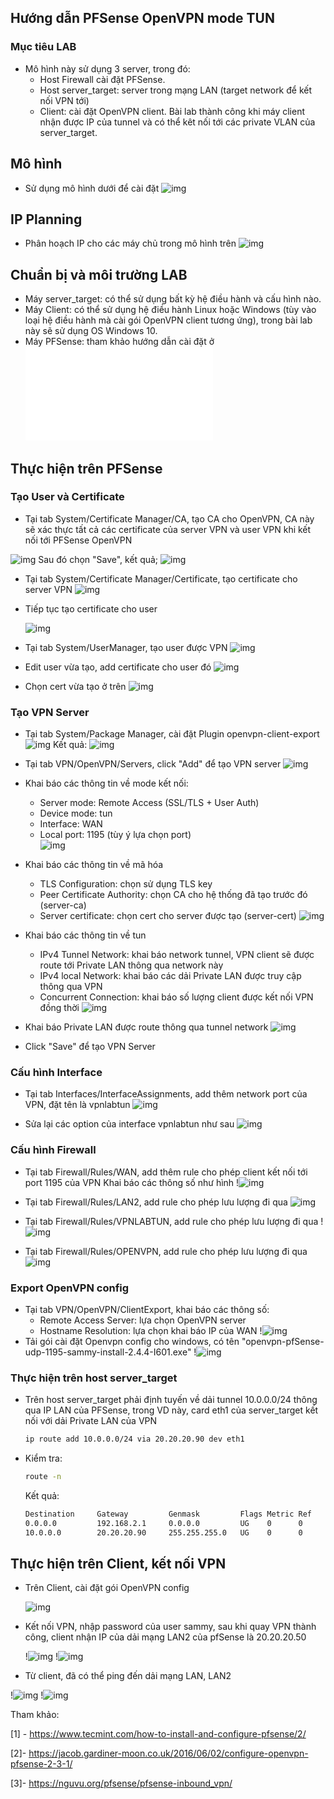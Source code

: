 ## Hướng dẫn PFSense OpenVPN mode TUN

### Mục tiêu LAB
- Mô hình này sử dụng 3 server, trong đó:
  - Host Firewall cài đặt PFSense.
  - Host server_target: server trong mạng LAN (target network để kết nối VPN tới)
  - Client: cài đặt OpenVPN client.
Bài lab thành công khi máy client nhận được IP của tunnel và có thể kêt nối tới các private VLAN của server_target.

## Mô hình 
- Sử dụng mô hình dưới để cài đặt
![img](../images/PFSense-OpenVPN.jpg)

## IP Planning
- Phân hoạch IP cho các máy chủ trong mô hình trên
![img](../images/ip-planning.jpg)

## Chuẩn bị và môi trường LAB
- Máy server_target: có thể sử dụng bất kỳ hệ điều hành và cấu hình nào.
- Máy Client: có thể sử dụng hệ điều hành Linux hoặc Windows (tùy vào loại hệ điều hành mà cài gói OpenVPN client tương ứng), trong bài lab này sẽ sử dụng OS Windows 10.
- Máy PFSense: tham khảo hướng dẫn cài đặt ở ![đây](./pfSense-install.md)
 

## Thực hiện trên PFSense

### Tạo User và Certificate

- Tại tab System/Certificate Manager/CA, tạo CA cho OpenVPN, CA này sẽ xác thực tất cả các certificate của server VPN và user VPN khi kết nối tới PFSense OpenVPN

 ![img](../images/ovpn_4.jpg)
 Sau đó chọn "Save", kết quả;
 ![img](../images/ovpn_5.jpg)
  
- Tại tab System/Certificate Manager/Certificate, tạo certificate cho server VPN
  ![img](../images/ovpn_5_1.jpg)

- Tiếp tục tạo certificate cho user

  ![img](../images/openvpn_tun/1.jpg)

- Tại tab System/UserManager, tạo user được VPN
  ![img](../images/openvpn_tun/2.jpg)

- Edit user vừa tạo, add certificate cho user đó
  ![img](../images/openvpn_tun/3.jpg)

- Chọn cert vừa tạo ở trên
  ![img](../images/openvpn_tun/4.jpg)

### Tạo VPN Server

- Tại tab System/Package Manager, cài đặt Plugin openvpn-client-export
  ![img](../images/ovpn_1.jpg)
  Kết quả:
  ![img](../images/ovpn_2.jpg)     

- Tại tab VPN/OpenVPN/Servers, click "Add" để tạo VPN server
  ![img](../images/ovpn_6_1.jpg)

- Khai báo các thông tin về mode kết nối:
  - Server mode: Remote Access (SSL/TLS + User Auth)
  - Device mode: tun
  - Interface: WAN
  - Local port: 1195 (tùy ý lựa chọn port)   
  ![img](../images/openvpn_tun/5.jpg) 
- Khai báo các thông tin về mã hóa
  - TLS Configuration: chọn sử dụng TLS key
  - Peer Certificate Authority: chọn CA cho hệ thống đã tạo trước đó (server-ca)
  - Server certificate: chọn cert cho server được tạo (server-cert)
  ![img](../images/ovpn_8.jpg) 
- Khai báo các thông tin về tun
  - IPv4 Tunnel Network: khai báo network tunnel, VPN client sẽ được route tới Private LAN thông qua network này
  - IPv4 local Network: khai báo các dải Private LAN được truy cập thông qua VPN
  - Concurrent Connection: khai báo số lượng client được kết nối VPN đồng thời
  ![img](../images/openvpn_tun/6.jpg)

- Khai báo Private LAN được route thông qua tunnel network
  ![img](../images/openvpn_tun/7.jpg)

- Click "Save" để tạo VPN Server

### Cấu hình Interface

- Tại tab Interfaces/InterfaceAssignments, add thêm network port của VPN, đặt tên là vpnlabtun
  ![img](../images/openvpn_tun/8.jpg)

- Sửa lại các option của interface vpnlabtun như sau
  ![img](../images/openvpn_tun/9.jpg)

### Cấu hình Firewall

- Tại tab Firewall/Rules/WAN, add thêm rule cho phép client kết nối tới port 1195 của VPN
  Khai báo các thông số như hình
  !![img](../images/openvpn_tun/10.jpg)

- Tại tab Firewall/Rules/LAN2, add rule cho phép lưu lượng đi qua 
  ![img](../images/ovpn_14.jpg)

- Tại tab Firewall/Rules/VPNLABTUN, add rule cho phép lưu lượng đi qua 
  !![img](../images/openvpn_tun/11.jpg)

- Tại tab Firewall/Rules/OPENVPN, add rule cho phép lưu lượng đi qua 
  ![img](../images/ovpn_16.jpg)

### Export OpenVPN config
  - Tại tab VPN/OpenVPN/ClientExport, khai báo các thông số:
    - Remote Access Server: lựa chọn OpenVPN server
    - Hostname Resolution: lựa chọn khai báo IP của WAN
      !![img](../images/openvpn_tun/12.jpg)
  - Tải gói cài đặt Openvpn config cho windows, có tên "openvpn-pfSense-udp-1195-sammy-install-2.4.4-I601.exe"
    !![img](../images/openvpn_tun/13.jpg)

### Thực hiện trên host server_target
  - Trên host server_target phải định tuyến về dải tunnel 10.0.0.0/24 thông qua IP LAN của PFSense, trong VD này, card eth1 của server_target kết nối với dải Private LAN của VPN
    ```sh
    ip route add 10.0.0.0/24 via 20.20.20.90 dev eth1
    ```
  - Kiểm tra:
    ```sh
    route -n
    ```
    
    Kết quả:
    ```sh
    Destination     Gateway         Genmask         Flags Metric Ref    Use Iface
    0.0.0.0         192.168.2.1     0.0.0.0         UG    0      0        0 eth0
    10.0.0.0        20.20.20.90     255.255.255.0   UG    0      0        0 eth1
    ```


## Thực hiện trên Client, kết nối VPN
  - Trên Client, cài đặt gói OpenVPN config

    ![img](../images/ovpn_19.jpg)

  - Kết nối VPN, nhập password của user sammy, sau khi quay VPN thành công, client nhận IP của dải mạng LAN2 của pfSense là 20.20.20.50

    !![img](../images/openvpn_tun/14.jpg)
    !![img](../images/openvpn_tun/15.jpg)

  - Từ client, đã có thể ping đến dải mạng LAN, LAN2

  !![img](../images/openvpn_tun/16.jpg)
  !![img](../images/openvpn_tun/17.jpg)



Tham khảo:


[1] - https://www.tecmint.com/how-to-install-and-configure-pfsense/2/

[2]- https://jacob.gardiner-moon.co.uk/2016/06/02/configure-openvpn-pfsense-2-3-1/

[3]- https://nguvu.org/pfsense/pfsense-inbound_vpn/
